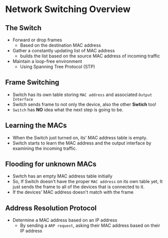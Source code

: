 # Network Switching Overview

## The Switch
- Forward or drop frames
	- Based on the destination MAC address
- Gather a constantly updating list of MAC address
	- builds the list based on the source MAC address of incoming traffic
- Maintain a loop-free environment
	- Using Spanning Tree Protocol (STP)

## Frame Switching
- Switch has its own table storing `MAC address` and associated `Output Interface`
- Switch sends frame to not only the device, also the other **Swtich** too!
- `Switch` has **NO** idea what the next step is going to be.

## Learning the MACs
- When the Switch just turned on, its' MAC address table is empty.
- Switch starts to learn the MAC address and the output interface by examining the incoming traffic.

## Flooding for unknown MACs
- Switch has an empty MAC address table initially
- So, If Switch doesn't have the proper `MAC address` on its own table yet, It just sends the frame to all of the devices that is connected to it.
- If the devices' MAC address doesn't match with the frame 

## Address Resolution Protocol
- Determine a MAC address based on an IP address
	- By sending a `ARP request`, asking their MAC address based on their IP address

